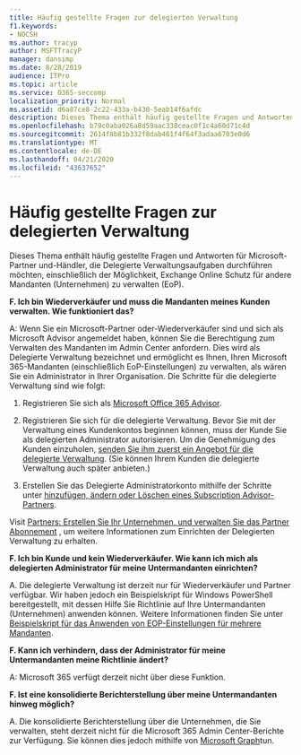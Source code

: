 ```yaml
---
title: Häufig gestellte Fragen zur delegierten Verwaltung
f1.keywords:
- NOCSH
ms.author: tracyp
author: MSFTTracyP
manager: dansimp
ms.date: 8/28/2019
audience: ITPro
ms.topic: article
ms.service: O365-seccomp
localization_priority: Normal
ms.assetid: d6a87ce8-2c22-433a-b430-5eab14f6afdc
description: Dieses Thema enthält häufig gestellte Fragen und Antworten für Microsoft-Partner und-Händler, die Delegierte Verwaltungsaufgaben durchführen möchten, einschließlich der Möglichkeit, Exchange Online Schutz für andere Mandanten (Unternehmen) zu verwalten (EoP).
ms.openlocfilehash: b79c0aba026a8d59aac338ceac0f1c4a60d71c4d
ms.sourcegitcommit: 2614f8b81b332f8dab461f4f64f3adaa6703e0d6
ms.translationtype: MT
ms.contentlocale: de-DE
ms.lasthandoff: 04/21/2020
ms.locfileid: "43637652"
---
```

# <a name="delegated-administration-faq"></a>Häufig gestellte Fragen zur delegierten Verwaltung

Dieses Thema enthält häufig gestellte Fragen und Antworten für Microsoft-Partner und-Händler, die Delegierte Verwaltungsaufgaben durchführen möchten, einschließlich der Möglichkeit, Exchange Online Schutz für andere Mandanten (Unternehmen) zu verwalten (EoP).

**F. Ich bin Wiederverkäufer und muss die Mandanten meines Kunden verwalten. Wie funktioniert das?**

A: Wenn Sie ein Microsoft-Partner oder-Wiederverkäufer sind und sich als Microsoft Advisor angemeldet haben, können Sie die Berechtigung zum Verwalten des Mandanten im Admin Center anfordern. Dies wird als Delegierte Verwaltung bezeichnet und ermöglicht es Ihnen, Ihren Microsoft 365-Mandanten (einschließlich EoP-Einstellungen) zu verwalten, als wären Sie ein Administrator in Ihrer Organisation. Die Schritte für die delegierte Verwaltung sind wie folgt:

1. Registrieren Sie sich als [Microsoft Office 365 Advisor](https://aka.ms/cloudbenefits).

2. Registrieren Sie sich für die delegierte Verwaltung. Bevor Sie mit der Verwaltung eines Kundenkontos beginnen können, muss der Kunde Sie als delegierten Administrator autorisieren. Um die Genehmigung des Kunden einzuholen, [senden Sie ihm zuerst ein Angebot für die delegierte Verwaltung](https://support.office.com/article/26530dc0-ebba-415b-86b1-b55bc06b073e). (Sie können Ihrem Kunden die delegierte Verwaltung auch später anbieten.)

3. Erstellen Sie das Delegierte Administratorkonto mithilfe der Schritte unter [hinzufügen, ändern oder Löschen eines Subscription Advisor-Partners](https://docs.microsoft.com/office365/admin/misc/add-partner).

Visit [Partners: Erstellen Sie Ihr Unternehmen, und verwalten Sie das Partner Abonnement](https://support.office.com/article/30dd1681-47e0-4cbc-abfe-a222cd111319) , um weitere Informationen zum Einrichten der Delegierten Verwaltung zu erhalten.

**F. Ich bin Kunde und kein Wiederverkäufer. Wie kann ich mich als delegierten Administrator für meine Untermandanten einrichten?**

A. Die delegierte Verwaltung ist derzeit nur für Wiederverkäufer und Partner verfügbar. Wir haben jedoch ein Beispielskript für Windows PowerShell bereitgestellt, mit dessen Hilfe Sie Richtlinie auf Ihre Untermandanten (Unternehmen) anwenden können. Weitere Informationen finden Sie unter [Beispielskript für das Anwenden von EOP-Einstellungen für mehrere Mandanten](sample-script-for-applying-eop-settings-to-multiple-tenants.md).

**F. Kann ich verhindern, dass der Administrator für meine Untermandanten meine Richtlinie ändert?**

A: Microsoft 365 verfügt derzeit nicht über diese Funktion.

**F. Ist eine konsolidierte Berichterstellung über meine Untermandanten hinweg möglich?**

A. Die konsolidierte Berichterstellung über die Unternehmen, die Sie verwalten, steht derzeit nicht für die Microsoft 365 Admin Center-Berichte zur Verfügung. Sie können dies jedoch mithilfe von [Microsoft Graph](https://docs.microsoft.com/graph/overview)tun.
